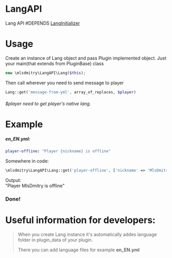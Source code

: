 # LangAPI
Lang API 
#DEPENDS [LangInitializer](https://github.com/MlsDmitry/LocalInitializer) <br>
# **Usage** <br>
Create an instance of Lang object and pass Plugin implemented object. 
Just your main(that extends from PluginBase) class 
```php
new \mlsdmitry\LangAPI\Lang($this);
```
Then call wherever you need to send message to player
```php 
Lang::get('message-from-yml', array_of_replaces, $player)
``` 
###### $player need to get player's native lang.
# Example <br>
##### en_EN.yml:
```yaml
player-offline: "Player {nickname} is offline"
```
Somewhere in code:
```php
\mlsdmitry\LangAPI\Lang::get('player-offline', ['nickname' => 'MlsDmitry'], $player);
```
Output: <br>
"Player MlsDmitry is offline"
### Done!
# Useful information for developers:
> When you create Lang instance it's automatically addes language folder in plugin_data of your plugin.
>
> There you can add language files for example **en_EN.yml**
